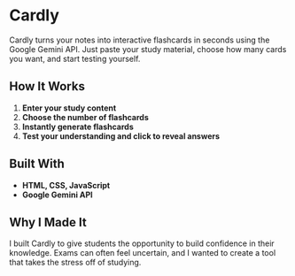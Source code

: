 # Cardly

Cardly turns your notes into interactive flashcards in seconds using the Google Gemini API. Just paste your study material, choose how many cards you want, and start testing yourself.

## How It Works

1. **Enter your study content**
2. **Choose the number of flashcards**
3. **Instantly generate flashcards**
4. **Test your understanding and click to reveal answers**

## Built With

* **HTML, CSS, JavaScript**
* **Google Gemini API**

## Why I Made It

I built Cardly to give students the opportunity to build confidence in their knowledge. Exams can often feel uncertain, and I wanted to create a tool that takes the stress off of studying. 
